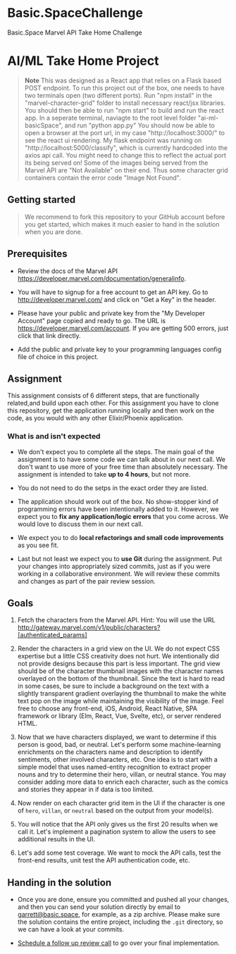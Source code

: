 # Basic.SpaceChallenge
Basic.Space Marvel API Take Home Challenge

# AI/ML Take Home Project

> **Note**
>This was designed as a React app that relies on a Flask based POST endpoint. To run this project out of the box, one needs to have two terminals open (two different ports).
> Run "npm install" in the "marvel-character-grid" folder to install necessary react/jsx libraries.
> You should then be able to run "npm start" to build and run the react app.
> In a seperate terminal, naviagte to the root level folder "ai-ml-basicSpace", and run "python app.py"
> You should now be able to open a browser at the port url, in my case "http://localhost:3000/" to see the react ui rendering.
> My flask endpoint was running on "http://localhost:5000/classify", which is currently hardcoded into the axios api call. You might need to change this to reflect the actual port its being served on!
>   Some of the images being served from the Marvel API are "Not Available" on their end. Thus some character grid containers contain the error code "Image Not Found".

## Getting started

> We recommend to fork this repository to your GitHub account before you get started, which makes it much easier to hand in the solution when you are done.

## Prerequisites

- Review the docs of the Marvel API https://developer.marvel.com/documentation/generalinfo.

- You will have to signup for a free account to get an API key. Go to http://developer.marvel.com/ 
and click on "Get a Key" in the header.

- Please have your public and private key from the "My Developer Account" page copied and ready 
to go. The URL is https://developer.marvel.com/account. If you are getting 500 errors, just click 
that link directly.

- Add the public and private key to your programming languages config file of choice in this project.

## Assignment

This assignment consists of 6 different steps, that are functionally related,and build upon each other.
For this assignment you have to clone this repository,
get the application running locally and then work on the code,
as you would with any other Elixir/Phoenix application.

### What is and isn't expected

- We don't expect you to complete all the steps.
The main goal of the assignment is to have some code we can talk about in our next call.
We don't want to use more of your free time than absolutely necessary.
The assignment is intended to take **up to 4 hours**, but not more.

- You do not need to do the setps in the exact order they are listed.

- The application should work out of the box.
No show-stopper kind of programming errors have been intentionally added to it.
However, we expect you to **fix any application/logic errors** that you come across.
We would love to discuss them in our next call.

- We expect you to do **local refactorings and small code improvements** as you see fit.

- Last but not least we expect you to **use Git** during the assignment.
Put your changes into appropriately sized commits,
just as if you were working in a collaborative environment. We will review these commits and 
changes as part of the pair review session.


## Goals
1. Fetch the characters from the Marvel API. Hint: You will use the URL http://gateway.marvel.com/v1/public/characters?[authenticated_params]

2. Render the characters in a grid view on the UI. We do not expect CSS expertise but a little CSS creativity does not hurt. We intentionally did not provide designs because this part is less important. The grid view should be of the character thumbnail images with the character names overlayed on the bottom of the thumbnail. Since the text is hard to read in some cases, be sure to include a background on the text with a slightly transparent gradient overlaying the thumbnail to make the white text pop on the image while maintaining the visibility of the image. Feel free to choose any front-end, iOS, Android, React Native, SPA framework or library (Elm, React, Vue, Svelte, etc), or server rendered HTML.

3. Now that we have characters displayed, we want to determine if this person is good, bad, or neutral. Let's  perform some machine-learning enrichments on the characters name and description to identify sentiments, other involved characters, etc. One idea is to start with a simple model that uses named-entity recognition to extract proper nouns and try to determine their hero, villan, or neutral stance. You may consider adding more data to enrich each character, such as the comics and stories they appear in if data is too limited.

4. Now render on each character grid item in the UI if the character is one of `hero`, `villan`, or `neutral` based on the output from your model(s).

5. You will notice that the API only gives us the first 20 results when we call it. Let's implement a pagination system to allow the users to see additional results in the UI.

6. Let's add some test coverage. We want to mock the API calls, test the front-end results, unit test the API authentication code, etc.

## Handing in the solution

- Once you are done, ensure you committed and pushed all your changes, and then you can send your solution directly by email to [garrett@basic.space](mailto:garrett@basic.space?subject=Basic.Space%20AI%2FML%20Assignment), for example, as a zip archive. Please make sure the solution contains the entire project, including the `.git` directory, so we can have a look at your commits.

- [Schedule a follow up review call](https://meetings.hubspot.com/garrett-tacoronte/technical-review-call) to go over your final implementation.
